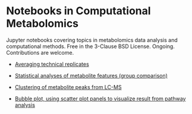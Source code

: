 # Notebooks in Computational Metabolomics
Jupyter notebooks covering topics in metabolomics data analysis and computational methods. Free in the 3-Clause BSD License. Ongoing. Contributions are welcome.

- [Averaging technical replicates](notebooks/Averaging_technical_replicates.ipynb) 

- [Statistical analyses of metabolite features (group comparison)](notebooks/Statistics_group_comparison.ipynb) 

- [Clustering of metabolite peaks from LC-MS](notebooks/HCL_clustering_considering_retention_time.ipynb) 

- [Bubble plot, using scatter plot panels to visualize result from pathway analysis](notebooks/Bubble_plot_pathways.ipynb) 
